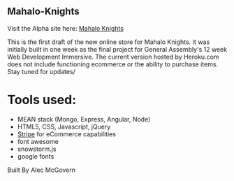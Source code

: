 ## Mahalo-Knights
Visit the Alpha site here: [Mahalo Knights]

This is the first draft of the new online store for Mahalo Knights.  It was initially built in one week as the final project for General Assembly's 12 week Web Development Immersive.  The current version hosted by Heroku.com does not include functioning ecommerce or the ability to purchase items.  Stay tuned for updates/

# Tools used:
* MEAN stack (Mongo, Express, Angular, Node)
* HTML5, CSS, Javascript, jQuery
* [Stripe] for eCommerce capabilities
* font awesome
* snowstorm.js
* google fonts


Built By Alec McGovern

[Stripe]: <https://stripe.com/>
[Mahalo Knights]: <http://mahaloknights.herokuapp.com/clothing>